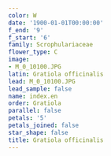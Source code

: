 ```yaml
---
color: W
date: '1900-01-01T00:00:00'
f_end: '9'
f_start: '6'
family: Scrophulariaceae
flower_type: C
image:
- M_0_10100.JPG
latin: Gratiola officinalis
lead: M_0_10100.JPG
lead_sample: false
name: index.en
order: Gratiola
parallel: false
petals: '5'
petals_joined: false
star_shape: false
title: Gratiola officinalis
---
```

